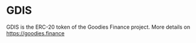 # GDIS
GDIS is the ERC-20 token of the Goodies Finance project.  More details on https://goodies.finance
